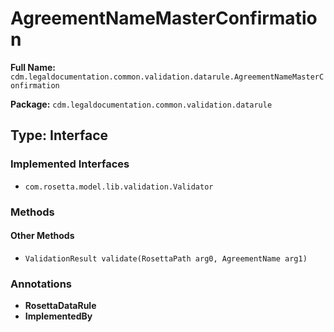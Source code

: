 # AgreementNameMasterConfirmation

**Full Name:** `cdm.legaldocumentation.common.validation.datarule.AgreementNameMasterConfirmation`

**Package:** `cdm.legaldocumentation.common.validation.datarule`

## Type: Interface

### Implemented Interfaces

- `com.rosetta.model.lib.validation.Validator`

### Methods

#### Other Methods

- `ValidationResult validate(RosettaPath arg0, AgreementName arg1)`

### Annotations

- **RosettaDataRule**
- **ImplementedBy**

